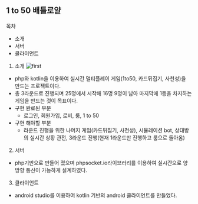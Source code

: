 ## 1 to 50 배틀로얄

목차
* 소개<br>
* 서버<br>
* 클라이언트<br>

1. 소개
![first](https://user-images.githubusercontent.com/79510083/118403882-78f64380-b6ab-11eb-9541-fe3aba79795d.png)

 * php와 kotlin을 이용하여 실시간 멀티플레이 게임(1to50, 카드뒤집기, 사천성)을 만드는 프로젝트이다.<br>
 * 총 3라운드로 진행되며 25명에서 시작해 16명 9명이 남아 마지막에 1등을 차지하는 게임을 만드는 것이 목표이다.<br>
 * 구현 완료된 부분
   * 로그인, 회원가입, 로비, 룸, 1 to 50
 * 구현 해야할 부분
   * 라운드 진행을 위한 나머지 게임(카드뒤집기, 사천성), 시뮬레이션 bot, 상대방의 실시간 상황 관전, 3라운드 진행(현재 1라운드만 진행하고 룸으로 돌아옴)
2. 서버
  * php기반으로 만들어 졌으며 phpsocket.io라이브러리를 이용하여 실시간으로 양방향 통신이 가능하게 설계하였다.
3. 클라이언트
  * android studio를 이용하여 kotlin 기반의 android 클라이언트를 만들었다.
